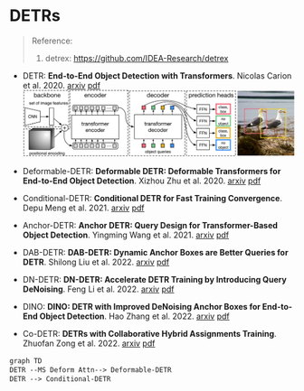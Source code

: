 
# DETRs

> Reference:
> 1. detrex: https://github.com/IDEA-Research/detrex

- DETR: **End-to-End Object Detection with Transformers**. Nicolas Carion et al. 2020. [arxiv](https://arxiv.org/abs/2005.12872) [pdf](pdfs/DETR_Nicolas_Carion_et_al_2005.12872.pdf)
![DETR](imgs/DETRs/detr.png)

- Deformable-DETR: **Deformable DETR: Deformable Transformers for End-to-End Object Detection**. Xizhou Zhu et al. 2020. [arxiv](https://arxiv.org/abs/2010.04159) [pdf](pdfs/Deformable-DETR_Xizhou_Zhu_et_al_2010.04159.pdf)
- Conditional-DETR: **Conditional DETR for Fast Training Convergence**. Depu Meng et al. 2021. [arxiv](https://arxiv.org/abs/2108.06152) [pdf](pdfs/Conditional-DETR_Depu_Meng_et_al_2108.06152.pdf)
- Anchor-DETR: **Anchor DETR: Query Design for Transformer-Based Object Detection**. Yingming Wang et al. 2021. [arxiv](https://arxiv.org/abs/2109.07107) [pdf](pdfs/Anchor-DETR_Yingming_Wang_et_al_2109.07107.pdf)
- DAB-DETR: **DAB-DETR: Dynamic Anchor Boxes are Better Queries for DETR**. Shilong Liu et al. 2022. [arxiv](https://arxiv.org/abs/2201.12329) [pdf](pdfs/DAB-DETR_Shilong_Liu_et_al_2201.12329.pdf)
- DN-DETR: **DN-DETR: Accelerate DETR Training by Introducing Query DeNoising**. Feng Li et al. 2022. [arxiv](https://arxiv.org/abs/2203.01305) [pdf](pdfs/DN-DETR_Feng_Li_et_al_2203.01305.pdf)
- DINO: **DINO: DETR with Improved DeNoising Anchor Boxes for End-to-End Object  Detection**. Hao Zhang et al. 2022. [arxiv](https://arxiv.org/abs/2203.03605) [pdf](pdfs/DINO_Hao_Zhang_et_al_2203.03605.pdf)
- Co-DETR: **DETRs with Collaborative Hybrid Assignments Training**. Zhuofan Zong et al. 2022. [arxiv](https://arxiv.org/abs/2211.12860) [pdf](pdfs/Co-DETR_Zhuofan_Zong_et_al_2211.12860.pdf)


```mermaid
graph TD
DETR --MS Deform Attn--> Deformable-DETR
DETR --> Conditional-DETR
```